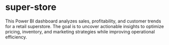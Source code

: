 # super-store
This Power BI dashboard analyzes sales, profitability, and customer trends for a retail superstore. The goal is to uncover actionable insights to optimize pricing, inventory, and marketing strategies while improving operational efficiency.
